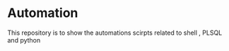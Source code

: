 # Automation
This repository is to show the automations scirpts related to shell , PLSQL and python
